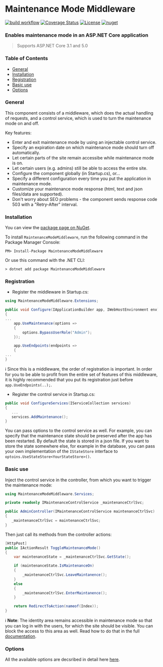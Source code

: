 # Maintenance Mode Middleware

[![build workflow](https://github.com/rsvilenov/MaintenanceModeMiddleware/actions/workflows/dotnet.yml/badge.svg)](https://github.com/rsvilenov/MaintenanceModeMiddleware/actions/workflows/dotnet.yml)   [![Coverage Status](https://coveralls.io/repos/github/rsvilenov/MaintenanceModeMiddleware/badge.svg?branch=master)](https://coveralls.io/github/rsvilenov/MaintenanceModeMiddleware?branch=master)   [![License](https://img.shields.io/badge/License-Apache%202.0-blue.svg)](https://opensource.org/licenses/Apache-2.0)   [![nuget](https://img.shields.io/nuget/v/MaintenanceModeMiddleware)](https://www.nuget.org/packages/MaintenanceModeMiddleware)

### Enables maintenance mode in an ASP.NET Core application

> Supports ASP.NET Core 3.1 and 5.0 

### Table of Contents  

- [General](#General)
- [Installation](#Installation)
- [Registration](#Registration)
- [Basic use](#Basic-use)
- [Options](#Options)



### General

This component consists of a middleware, which does the actual handling of requests, and a control service, which is used to turn the maintenance mode on and off.

Key features:
  * Enter and exit maintenance mode by using an injectable control service.
  * Specify an expiration date on which maintenance mode should turn off automatically.
  * Let certain parts of the site remain accessibe while maintenance mode is on.
  * Let certain users (e.g. admins) still be able to access the entire site.
  * Configure the component globally (in Startup.cs), or...
  * Specify a different configuration every time you put the application in maintenance mode.
  * Customize your maintenance mode response (html, text and json files/data are supported).
  * Don't worry about SEO problems - the component sends response code 503 with a "Retry-After" interval.

### Installation

You can view the [package page on NuGet](https://www.nuget.org/packages/MaintenanceModeMiddleware/).

To install `MaintenanceModeMiddleware`, run the following command in the Package Manager Console:

```
PM> Install-Package MaintenanceModeMiddleware
```
Or use this command with the .NET CLI:
```
> dotnet add package MaintenanceModeMiddleware
```
### Registration

* Register the middleware in Startup.cs:

```csharp
using MaintenanceModeMiddleware.Extensions;

public void Configure(IApplicationBuilder app, IWebHostEnvironment env)
{
...
    app.UseMaintenance(options =>
    {
        options.BypassUserRole("Admin");
    });

    app.UseEndpoints(endpoints =>
    {        
...
}
```
:information_source: Since this is a middleware, the order of registration is important. In order for you to be able to profit from the entire set of features of this middleware, it is highly recommended that you put its registration just before `app.UseEndpoints(..);`.

* Register the control service in Startup.cs:

```csharp
public void ConfigureServices(IServiceCollection services)
{
   ...
   services.AddMaintenance();
}
```

You can pass options to the control service as well. For example, you can specify that the maintenance state should be preserved after the app has been restarted. By default the state is stored in a json file. If you want to store the state somewhere else, for example in the database, you can pass your own implementation of the `IStateStore` interface to `optoins.UseStateStore<YourStateStore>()`.

### Basic use

Inject the control service in the controller, from which you want to trigger the maintenance mode:

```csharp
using MaintenanceModeMiddleware.Services;

private readonly IMaintenanceControlService _maintenanceCtrlSvc;

public AdminController(IMaintenanceControlService maintenanceCtrlSvc)
{
   _maintenanceCtrlSvc = maintenanceCtrlSvc;
}
```

Then just call its methods from the controller actions:

```csharp
[HttpPost]
public IActionResult ToggleMaintenanceMode()
{
    var maintenanceState = _maintenanceCtrlSvc.GetState();

    if (maintenanceState.IsMaintenanceOn)
    {
        _maintenanceCtrlSvc.LeaveMaintanence();
    }
    else
    {
        _maintenanceCtrlSvc.EnterMaintanence();
    }

    return RedirectToAction(nameof(Index));
}
```

:information_source: **Note**: The identity area remains accessible in maintenance mode so that you can log in with the users, for which the site should be visible. You can block the access to this area as well. Read how to do that in the full [documentation](Configuration.md).


### Options

All the available options are decsribed in detail here [here](Configuration.md).

